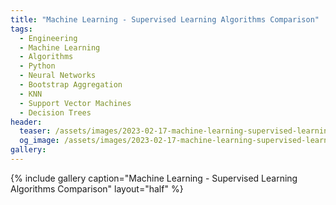 ```yaml
---
title: "Machine Learning - Supervised Learning Algorithms Comparison"
tags:
  - Engineering
  - Machine Learning
  - Algorithms
  - Python
  - Neural Networks
  - Bootstrap Aggregation
  - KNN
  - Support Vector Machines
  - Decision Trees
header:
  teaser: /assets/images/2023-02-17-machine-learning-supervised-learning-algorithms-comparison/img03.png
  og_image: /assets/images/2023-02-17-machine-learning-supervised-learning-algorithms-comparison/img03.png
gallery:
---
```


{% include gallery caption="Machine Learning - Supervised Learning Algorithms Comparison" layout="half" %}
